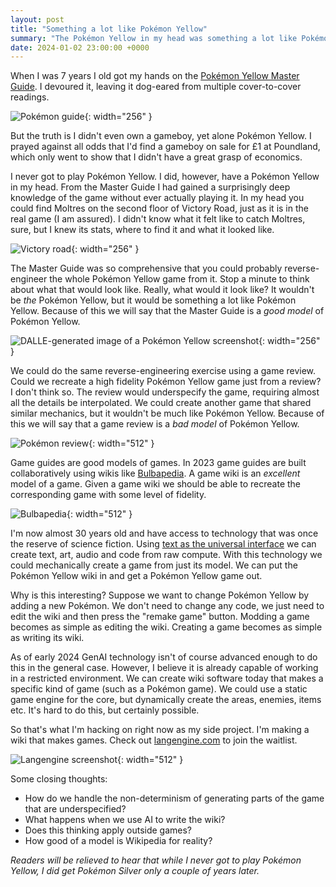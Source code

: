 ```yaml
---
layout: post
title: "Something a lot like Pokémon Yellow"
summary: "The Pokémon Yellow in my head was something a lot like Pokémon Yellow."
date: 2024-01-02 23:00:00 +0000
---
```


When I was 7 years I old got my hands on the [Pokémon Yellow Master Guide](https://www.docdroid.net/h24r/nintendo-magazine-1999-pokemon-master-guide-pdf#page=28). I devoured it, leaving it dog-eared from multiple cover-to-cover readings.

![Pokémon guide](/assets/pokemon-guide.png){: width="256" }

But the truth is I didn't even own a gameboy, yet alone Pokémon Yellow. I prayed against all odds that I'd find a gameboy on sale for £1 at Poundland, which only went to show that I didn't have a great grasp of economics.

I never got to play Pokémon Yellow. I did, however, have a Pokémon Yellow in my head. From the Master Guide I had gained a surprisingly deep knowledge of the game without ever actually playing it. In my head you could find Moltres on the second floor of Victory Road, just as it is in the real game (I am assured). I didn't know what it felt like to catch Moltres, sure, but I knew its stats, where to find it and what it looked like.

![Victory road](/assets/victory-road.png){: width="256" }

The Master Guide was so comprehensive that you could probably reverse-engineer the whole Pokémon Yellow game from it. Stop a minute to think about what that would look like. Really, what would it look like? It wouldn't be _the_ Pokémon Yellow, but it would be something a lot like Pokémon Yellow. Because of this we will say that the Master Guide is a _good model_ of Pokémon Yellow.

![DALLE-generated image of a Pokémon Yellow screenshot](/assets/yellow-dalle.png){: width="256" }

We could do the same reverse-engineering exercise using a game review. Could we recreate a high fidelity Pokémon Yellow game just from a review? I don't think so. The review would underspecify the game, requiring almost all the details be interpolated. We could create another game that shared similar mechanics, but it wouldn't be much like Pokémon Yellow. Because of this we will say that a game review is a _bad model_ of Pokémon Yellow.

![Pokémon review](/assets/pokemon-review.jpg){: width="512" }

Game guides are good models of games. In 2023 game guides are built collaboratively using wikis like [Bulbapedia](https://bulbapedia.bulbagarden.net/wiki/Main_Page). A game wiki is an _excellent_ model of a game. Given a game wiki we should be able to recreate the corresponding game with some level of fidelity.

![Bulbapedia](/assets/bulbapedia.png){: width="512" }

I'm now almost 30 years old and have access to technology that was once the reserve of science fiction. Using [text as the universal interface](https://scale.com/blog/text-universal-interface) we can create text, art, audio and code from raw compute. With this technology we could mechanically create a game from just its model. We can put the Pokémon Yellow wiki in and get a Pokémon Yellow game out.

Why is this interesting? Suppose we want to change Pokémon Yellow by adding a new Pokémon. We don't need to change any code, we just need to edit the wiki and then press the "remake game" button. Modding a game becomes as simple as editing the wiki. Creating a game becomes as simple as writing its wiki.

As of early 2024 GenAI technology isn't of course advanced enough to do this in the general case. However, I believe it is already capable of working in a restricted environment. We can create wiki software today that makes a specific kind of game (such as a Pokémon game). We could use a static game engine for the core, but dynamically create the areas, enemies, items etc. It's hard to do this, but certainly possible.

So that's what I'm hacking on right now as my side project. I'm making a wiki that makes games. Check out [langengine.com](https://www.langengine.com) to join the waitlist.

![Langengine screenshot](/assets/langengine-peek.png){: width="512" }

Some closing thoughts:

- How do we handle the non-determinism of generating parts of the game that are underspecified?
- What happens when we use AI to write the wiki?
- Does this thinking apply outside games?
- How good of a model is Wikipedia for reality?

_Readers will be relieved to hear that while I never got to play Pokémon Yellow, I did get Pokémon Silver only a couple of years later._
